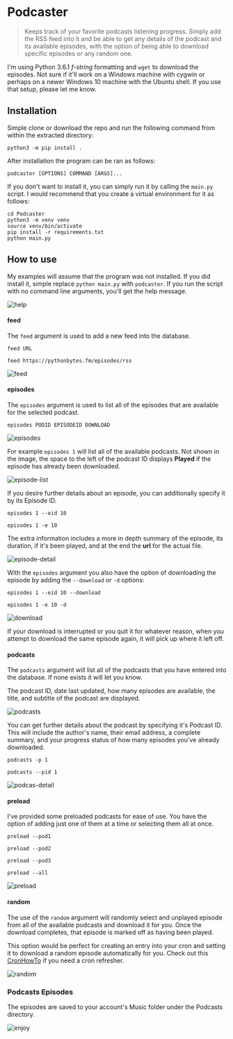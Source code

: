 # Podcaster
> Keeps track of your favorite podcasts listening progress. Simply add the RSS feed into it and be able to get any details of the podcast and its available episodes, with the option of being able to download specific episodes or any random one.

I'm using Python 3.6.1 *f-string* formatting and `wget` to download the episodes. Not sure if it'll work on a Windows machine with cygwin or perhaps on a newer Windows 10 machine with the Ubuntu shell. If you use that setup, please let me know.

## Installation
Simple clone or download the repo and run the following command from within the extracted directory:

`python3 -m pip install .`

After installation the program can be ran as follows:

`podcaster [OPTIONS] COMMAND [ARGS]...`

If you don't want to install it, you can simply run it by calling the `main.py` script. I would recommend that you create a virtual environment for it as follows:

    cd Podcaster
    python3 -m venv venv
    source venv/bin/activate
    pip install -r requirements.txt
    python main.py

## How to use
My examples will assume that the program was not installed. If you did install it, simple replace `python main.py` with `podcaster`. If you run the script with no command line arguments, you'll get the help message.

![help](img/help.png)


#### feed
The `feed` argument is used to add a new feed into the database.

`feed URL`

`feed https://pythonbytes.fm/episodes/rss`

![feed](img/feed.png)

#### episodes
The `episodes` argument is used to list all of the episodes that are available for the selected podcast.

`episodes PODID EPISODEID DOWNLOAD`

![episodes](img/episodes.png)

For example `episodes 1` will list all of the available podcasts. Not shown in the image, the space to the left of the podcast ID displays **Played** if the episode has already been downloaded.

![episode-list](img/episodes_list.png)

If you desire further details about an episode, you can additionally specify it by its Episode ID.

`episodes 1 --eid 10 `

`episodes 1 -e 10`

The extra information includes a more in depth summary of the episode, its duration, if it's been played, and at the end the **url** for the actual file.

![episode-detail](img/episode_detail.png)

With the `episodes` argument you also have the option of downloading the episode by adding the `--download` or `-d` options:

`episodes 1 --eid 10 --download`

`episodes 1 -e 10 -d`

![download](img/download.png)

If your download is interrupted or you quit it for whatever reason, when you attempt to download the same episode again, it will pick up where it left off.

#### podcasts
The `podcasts` argument will list all of the podcasts that you have entered into the database. If none exists it will let you know.

The podcast ID, date last updated, how many episodes are available, the title, and subtitle of the podcast are displayed.

![podcasts](img/podcasts.png)

You can get further details about the podcast by specifying it's Podcast ID. This will include the author's name, their email address, a complete summary, and your progress status of how many episodes you've already downloaded.

`podcasts -p 1`

`podcasts --pid 1`

![podcas-detail](img/podcast_detail.png)

#### preload
I've provided some preloaded podcasts for ease of use. You have the option of adding just one of them at a time or selecting them all at once.

`preload --pod1`

`preload --pod2`

`preload --pod3`

`preload --all`

![preload](img/preload.png)

#### random
The use of the `random` argument will randomly select and unplayed episode from all of the available podcasts and download it for you. Once the download completes, that episode is marked off as having been played.

This option would be perfect for creating an entry into your cron and setting it to download a random episode automatically for you. Check out this [CronHowTo](https://help.ubuntu.com/community/CronHowto) if you need a cron refresher.

![random](img/random.png)

### Podcasts Episodes
The episodes are saved to your account's Music folder under the Podcasts directory.

![enjoy](img/enjoy.png)
